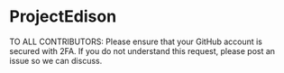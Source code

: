 # ProjectEdison
TO ALL CONTRIBUTORS:
Please ensure that your GitHub account is secured with 2FA.
If you do not understand this request, please post an issue so we can discuss.
